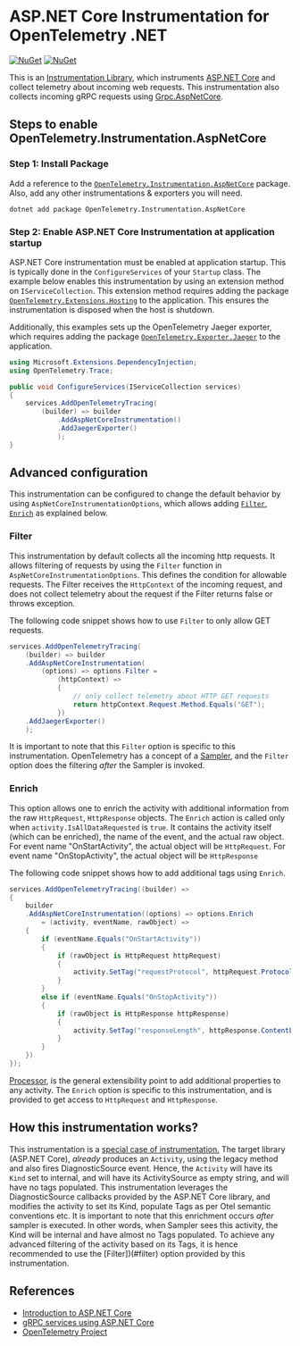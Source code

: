# ASP.NET Core Instrumentation for OpenTelemetry .NET

[![NuGet](https://img.shields.io/nuget/v/OpenTelemetry.Instrumentation.AspNetCore.svg)](https://www.nuget.org/packages/OpenTelemetry.Instrumentation.AspNetCore)
[![NuGet](https://img.shields.io/nuget/dt/OpenTelemetry.Instrumentation.AspNetCore.svg)](https://www.nuget.org/packages/OpenTelemetry.Instrumentation.AspNetCore)

This is an [Instrumentation
Library](https://github.com/open-telemetry/opentelemetry-specification/blob/main/specification/glossary.md#instrumentation-library),
which instruments [ASP.NET Core](https://docs.microsoft.com/aspnet/core) and
collect telemetry about incoming web requests.
This instrumentation also collects incoming gRPC requests using
[Grpc.AspNetCore](https://www.nuget.org/packages/Grpc.AspNetCore).

## Steps to enable OpenTelemetry.Instrumentation.AspNetCore

### Step 1: Install Package

Add a reference to the
[`OpenTelemetry.Instrumentation.AspNetCore`](https://www.nuget.org/packages/OpenTelemetry.Instrumentation.AspNetCore)
package. Also, add any other instrumentations & exporters you will need.

```shell
dotnet add package OpenTelemetry.Instrumentation.AspNetCore
```

### Step 2: Enable ASP.NET Core Instrumentation at application startup

ASP.NET Core instrumentation must be enabled at application startup. This is
typically done in the `ConfigureServices` of your `Startup` class. The example
below enables this instrumentation by using an extension method on
`IServiceCollection`. This extension method requires adding the package
[`OpenTelemetry.Extensions.Hosting`](../OpenTelemetry.Extensions.Hosting/README.md)
to the application. This ensures the instrumentation is disposed when the host
is shutdown.

Additionally, this examples sets up the OpenTelemetry Jaeger exporter, which
requires adding the package
[`OpenTelemetry.Exporter.Jaeger`](../OpenTelemetry.Exporter.Jaeger/README.md) to
the application.

```csharp
using Microsoft.Extensions.DependencyInjection;
using OpenTelemetry.Trace;

public void ConfigureServices(IServiceCollection services)
{
    services.AddOpenTelemetryTracing(
        (builder) => builder
            .AddAspNetCoreInstrumentation()
            .AddJaegerExporter()
            );
}
```

## Advanced configuration

This instrumentation can be configured to change the default behavior by using
`AspNetCoreInstrumentationOptions`, which allows adding [`Filter`](#filter),
[`Enrich`](#enrich) as explained below.

### Filter

This instrumentation by default collects all the incoming http requests. It
allows filtering of requests by using the `Filter` function in
`AspNetCoreInstrumentationOptions`. This defines the condition for allowable
requests. The Filter receives the `HttpContext` of the incoming
request, and does not collect telemetry about the request if the Filter
returns false or throws exception.

The following code snippet shows how to use `Filter` to only allow GET
requests.

```csharp
services.AddOpenTelemetryTracing(
    (builder) => builder
    .AddAspNetCoreInstrumentation(
        (options) => options.Filter =
            (httpContext) =>
            {
                // only collect telemetry about HTTP GET requests
                return httpContext.Request.Method.Equals("GET");
            })
    .AddJaegerExporter()
    );
```

It is important to note that this `Filter` option is specific to this
instrumentation. OpenTelemetry has a concept of a
[Sampler](https://github.com/open-telemetry/opentelemetry-specification/blob/main/specification/trace/sdk.md#sampling),
and the `Filter` option does the filtering *after* the Sampler is invoked.

### Enrich

This option allows one to enrich the activity with additional information
from the raw `HttpRequest`, `HttpResponse` objects. The `Enrich` action is
called only when `activity.IsAllDataRequested` is `true`. It contains the
activity itself (which can be enriched), the name of the event, and the
actual raw object.
For event name "OnStartActivity", the actual object will be `HttpRequest`.
For event name "OnStopActivity", the actual object will be `HttpResponse`

The following code snippet shows how to add additional tags using `Enrich`.

```csharp
services.AddOpenTelemetryTracing((builder) =>
{
    builder
    .AddAspNetCoreInstrumentation((options) => options.Enrich
        = (activity, eventName, rawObject) =>
    {
        if (eventName.Equals("OnStartActivity"))
        {
            if (rawObject is HttpRequest httpRequest)
            {
                activity.SetTag("requestProtocol", httpRequest.Protocol);
            }
        }
        else if (eventName.Equals("OnStopActivity"))
        {
            if (rawObject is HttpResponse httpResponse)
            {
                activity.SetTag("responseLength", httpResponse.ContentLength);
            }
        }
    })
});
```

[Processor](../../docs/trace/extending-the-sdk/README.md#processor),
is the general extensibility point to add additional properties to any activity.
The `Enrich` option is specific to this instrumentation, and is provided to
get access to `HttpRequest` and `HttpResponse`.

## How this instrumentation works?

This instrumentation is a [special case of
instrumentation.](../../../docs/trace/extending-the-sdk/README.md#special-case--instrumentation-for-libraries-producing-legacy-activity)
The target library (ASP.NET Core), *already* produces an `Activity`, using the
legacy method and also fires DiagnosticSource event. Hence, the `Activity` will
have its `Kind` set to internal, and will have its ActivitySource as empty
string, and will have no tags populated. This instrumentation leverages the
DiagnosticSource callbacks provided by the ASP.NET Core library, and modifies
the activity to set its Kind, populate Tags as per Otel semantic conventions
etc. It is important to note that this enrichment occurs *after* sampler is
executed. In other words, when Sampler sees this activity, the Kind will be
internal and have almost no Tags populated. To achieve any advanced filtering of
the activity based on its Tags, it is hence recommended to use the
[Filter])(#filter) option provided by this instrumentation.


## References

* [Introduction to ASP.NET
  Core](https://docs.microsoft.com/aspnet/core/introduction-to-aspnet-core)
* [gRPC services using ASP.NET Core](https://docs.microsoft.com/aspnet/core/grpc/aspnetcore)
* [OpenTelemetry Project](https://opentelemetry.io/)
